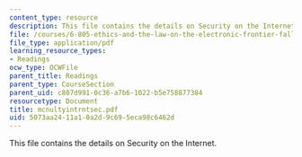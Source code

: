 ```yaml
---
content_type: resource
description: This file contains the details on Security on the Internet.
file: /courses/6-805-ethics-and-the-law-on-the-electronic-frontier-fall-2005/5073aa2411a10a2d9c695eca98c6462d_mcnultyintrntsec.pdf
file_type: application/pdf
learning_resource_types:
- Readings
ocw_type: OCWFile
parent_title: Readings
parent_type: CourseSection
parent_uid: c807d991-0c36-a7b6-1022-b5e758877384
resourcetype: Document
title: mcnultyintrntsec.pdf
uid: 5073aa24-11a1-0a2d-9c69-5eca98c6462d
---
```

This file contains the details on Security on the Internet.

